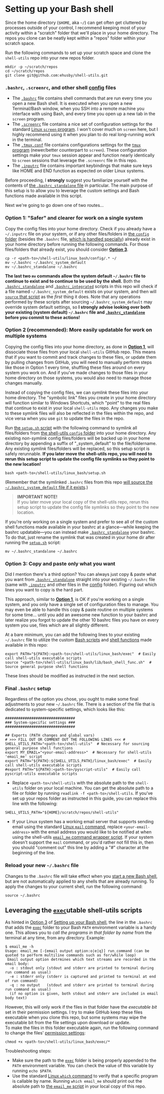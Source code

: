 # <a name="shell_config"></a>Setting up your Bash shell
Since the home directory (`$HOME`, aka `~/`) can get often get cluttered by processes outside of your control, I recommend keeping most of your activity within a "scratch" folder that we'll place in your home directory. The repos you clone can be neatly kept within a "repos" folder within your scratch space.

Run the following commands to set up your scratch space and clone the `shell-utils` repo into your new repos folder.
```
mkdir -p ~/scratch/repos
cd ~/scratch/repos
git clone git@github.com:ehusby/shell-utils.git
```

### <a name="shell_config_files"></a>`.bashrc`, `.screenrc`,  and other shell [config](./config) files
- The [`.bashrc`](./config/.bashrc_standalone) file contains shell commands that are run every time you open a new Bash shell. It is executed when you open a new Terminal/Bash window, when you SSH into a remote machine you interface with using Bash, and every time you open up a new tab in the `screen` program.
- The [`.screenrc`](./config/.screenrc) file contains a nice set of configuration settings for the standard [Linux `screen` program](https://www.gnu.org/software/screen/). I won't cover much on `screen` here, but I highly recommend using it when you plan to do real long-running work in the terminal.
- The [`.tmux.conf`](./config/.tmux.conf) file contains configurations settings for the [`tmux` program](https://github.com/tmux/tmux#welcome-to-tmux) (newer/better counterpart to `screen`). These configuration settings make your `tmux` session appear and function nearly identically to `screen` sessions that leverage the `.screenrc` file in this repo.
- The [`.inputrc`](./config/.inputrc) file contains important keybindings that make sure keys like HOME and END function as expected on older Linux systems.

Before proceeding, I **strongly** suggest you familiarize yourself with the contents of [the `.bashrc_standalone` file](./config/.bashrc_standalone) in particular. The main purpose of this setup is to allow you to leverage the custom settings and Bash functions made available in this script.

Next we're going to go down one of two routes...

### <a name="shell_config_opt1"></a>Option 1: "Safer" and clearer for work on a single system
Copy the config files into your home directory. Check if you already have a `~/.inputrc` file on your system, or if any other files/folders in [the `config` folder](./config) (besides the `.bashrc` file, [which is handled specially](#shell_config_bashrc_default)) already exist in your home directory before running the following commands. For those files/folders that already exist, you should consider [**Option 3**](#shell_config_opt3).
```
cp -r <path-to>/shell-utils/linux_bash/config/.* ~/
mv ~/.bashrc ~/.bashrc_system_default
mv ~/.bashrc_standalone ~/.bashrc
```
<a name="shell_config_bashrc_default"></a>**The last two `mv` commands allow the system default `~/.bashrc` file to continue to exist and to continue to be used by the shell.** Both the [`.bashrc_standalone`](./config/.bashrc_standalone) and [`.bashrc_integrated`](./config/.bashrc_integrated) scripts in this repo will check if a file named `~/.bashrc_system_default` exists on your system, and then will [`source` that script](https://www.gnu.org/software/bash/manual/html_node/Bash-Builtins.html) as the _first_ thing it does. Note that any operations performed by these scripts after sourcing `~/.bashrc_system_default` may override system default settings, so **I strongly advise looking over both your existing (system default) `~/.bashrc` file and [`.bashrc_standalone`](./config/.bashrc_standalone) before you commit to these actions!**

### <a name="shell_config_opt2"></a>Option 2 (recommended): More easily updatable for work on multiple systems
Copying the config files into your home directory, as done in [**Option 1**](#shell_config_opt1), will dissociate those files from your local `shell-utils` GitHub repo. This means that if you want to commit and track changes to these files, or update them by pulling changes from GitHub, you will need to manually perform steps like those in Option 1 every time, shuffling these files around on every system you work on. And if you've made changes to those files in your home directory on those systems, you would also need to manage those changes manually.

Instead of copying the config files, we can _symlink_ these files into your home directory. The "symbolic link" files you create in your home directory will function similar to Windows Shortcuts, which "point" to the real files that continue to exist in your local `shell-utils` repo. Any changes you make to these symlink files will also be reflected in the files within the repo, and vice versa when you use `git` to update the files in the repo.

Run [the `setup.sh` script](./setup.sh) with the following command to symlink all files/folders from [the shell-utils `config` folder](./config) into your home directory. Any existing *non-symlink* config files/folders will be backed up in your home directory by appending a suffix of "_system_default" to the file/foldername. Any existing *symlink* files/folders will be replaced, so this setup script is safely rerunnable. **If you later move the shell-utils repo, you will need to rerun this setup script to update the config file symlinks so they point to the new location!**
```
bash <path-to>/shell-utils/linux_bash/setup.sh
```
(Remember that the symlinked `.bashrc` files from this repo [will source the `~/.bashrc_system_default` file if it exists](#shell_config_bashrc_default).)
> **IMPORTANT NOTE!**
> <br>If you later move your local copy of the shell-utils repo,  rerun this setup script to update the config file symlinks so they point to the new location.

If you're only working on a single system and prefer to see all of the custom shell functions made available in your bashrc at a glance—while keeping the bashrc updatable—you can instead make [`.bashrc_standalone`](./config/.bashrc_standalone) your bashrc. To do that, just rename the symlink that was created in your home dir after running the [`setup.sh`](./setup.sh) script:
```
mv ~/.bashrc_standalone ~/.bashrc
```

### <a name="shell_config_opt3"></a>Option 3: Copy and paste only what you want
Did I mention there's a third option? You can always just copy & paste what you want from [`.bashrc_standalone`](./config/.bashrc_standalone) straight into your existing `~/.bashrc` file (same with [`.inputrc`](./config/.inputrc) and other files in the [config](./config) folder). Figuring out which lines you want to copy is the hard part.

This approach, similar to [**Option 1**](#shell_config_opt1), is OK if you're working on a single system, and you only have a single set of configuration files to manage. You may even be able to handle this copy & paste routine on multiple systems for some time... until you add an awesome new function to your bashrc and later realize you forgot to update the other 10 bashrc files you have on every system you use, files which are all slightly different.

At a bare minimum, you can add the following lines to your existing `~/.bashrc` file to utilize the custom [Bash scripts](./exec) and [shell functions](./lib/bash_shell_func.sh) made available in this repo:
```
export PATH="${PATH}:<path-to>/shell-utils/linux_bash/exec"  # Easily call shell-utils executable scripts
source "<path-to>/shell-utils/linux_bash/lib/bash_shell_func.sh"  # Source general purpose shell functions
```
These lines should be modified as instructed in the next section.

### Final `.bashrc` setup
Regardless of the option you chose, you ought to make some final adjustments to your new `~/.bashrc` file. There is a section of the file that is dedicated to system-specific settings, which looks like this:
```
################################
### System-specific settings ###
################################

## Exports (PATH changes and global vars)
# >>> FILL OUT OR COMMENT OUT THE FOLLOWING LINES <<< #
SHELL_UTILS_PATH="<path-to>/shell-utils"  # Necessary for sourcing general purpose shell functions
export MY_EMAIL="<your-email-address>"  # Necessary for shell-utils 'email_me' script
export PATH="${PATH}:${SHELL_UTILS_PATH}/linux_bash/exec"  # Easily call shell-utils executable scripts
#export PATH="${PATH}:<path-to>/pyscript-utils"  # Easily call pyscript-utils executable scripts
```
- Replace `<path-to>/shell-utils` with the absolute path to the `shell-utils` folder on your local machine. You can get the absolute path to a file or folder by running `readlink -f <path-to>/shell-utils`. If you've set up your repos folder as instructed in this guide, you can replace this line with the following:
```
SHELL_UTILS_PATH="${HOME}/scratch/repos/shell-utils"
```
- If your Linux system has a working email server that supports sending email using the standard [Linux `mail` command](https://mailutils.org/manual/html_section/mail.html), replace `<your-email-address>` with the email address you would like to be notified at when using the shell-utils [`email_me` command wrapper script](./exec/email_me). If your system doesn't support the `mail` command, or you'd rather not fill this in, then you should "comment out" this line by adding a "#" character at the beginning of the line.

### Reload your new `~/.bashrc` file
Changes to the `.bashrc` file will take effect when you [start a new Bash shell](#shell_config_files), but are not automatically applied to any shells that are already running. To apply the changes to your current shell, run the following command:
```
source ~/.bashrc
```

## Leveraging the [`exec`](./exec)utable shell-utils scripts

As hinted in [Option 3](#shell_config_opt3) of [Setting up your Bash shell](#shell_config), the line in the `.bashrc` that adds the [`exec`](./exec) folder to your Bash `PATH` environment variable is a handy one. This allows you to _call the programs in that folder by name_ from the terminal at any time, from any directory. Example:
```
$ email_me -h
Usage: email_me [-{email output option:o|e|q}] run_command (can be quoted to perform multiline commands such as for/while loop)
 Email output option detrmines which text streams are recorded in the email body:
  -o : stdout only (stdout and stderr are printed to terminal during run command as usual)
  -e : stderr only (stderr is captured and printed to terminal at end of run command)
  -q : no output   (stdout and stderr are printed to terminal during run command as usual)
  (if no option is given, both stdout and stderr are included in email body text)
```
However, this will only work if the files in that folder have the _executable bit_ set in their permission settings. I try to make GitHub keep these files executable when you clone this repo, but some systems may wipe the executable bit from the file settings upon download or update.
<br>
To make the files in this folder executable again, run the following command to change the files' [permission settings](https://www.gnu.org/software/coreutils/manual/html_node/Setting-Permissions.html):
```
chmod +x <path-to>/shell-utils/linux_bash/exec/*
```
Troubleshooting steps:
- Make sure the path to the [`exec`](./exec) folder is being properly appended to the `PATH` environment variable. You can check the value of this variable by running `echo $PATH`.
- Use the standard [Linux `which` command](https://en.wikipedia.org/wiki/Which_(command)) to verify that a specific program is callable by name. Running `which email_me` should print out the absolute path to [the `email_me` script](./exec/email_me) in your local copy of this repo.
